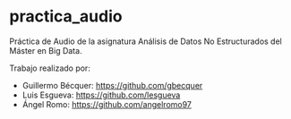 # practica_audio

Práctica de Audio de la asignatura Análisis de Datos No Estructurados del Máster en Big Data.

Trabajo realizado por:
  - Guillermo Bécquer: https://github.com/gbecquer
  - Luis Esgueva: https://github.com/lesgueva
  - Ángel Romo: https://github.com/angelromo97

